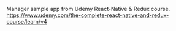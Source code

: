 Manager sample app from Udemy React-Native & Redux course.
https://www.udemy.com/the-complete-react-native-and-redux-course/learn/v4
